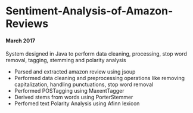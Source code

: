 # Sentiment-Analysis-of-Amazon-Reviews

#### March 2017

System designed in Java to perform data cleaning, processing, stop word removal, tagging, stemming and polarity analysis 

- Parsed and extracted amazon review using jsoup
- Performed data cleaning and preprocessing operations like removing capitalization, handling punctuations, stop word removal
- Performed POSTagging using MaxentTagger
- Derived stems from words using PorterStemmer
- Perfomed text Polarity Analysis using Afinn lexicon
